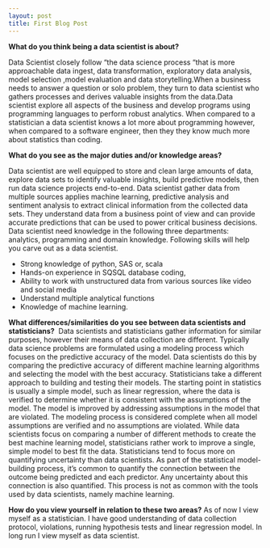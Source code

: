 ```yaml
---
layout: post
title: First Blog Post
---
```


**What do you think being a data scientist is about?**

Data Scientist closely follow “the data science process “that is more approachable data ingest, data transformation, exploratory data analysis, model selection ,model evaluation and data storytelling.When a business needs to answer a question or solo problem, they turn to data scientist who gathers processes and derives valuable insights from the data.Data scientist explore all aspects of the business and develop programs using programming languages to perform robust analytics. When compared to a statistician a data scientist knows a lot more about programming however, when compared to a software engineer, then they they know much more about statistics than coding.

**What do you see as the major duties and/or knowledge areas?**

Data scientist are well equipped to store and clean large amounts of data, explore data sets to identify valuable insights, build predictive models, then run data science projects end-to-end. Data scientist gather data from multiple sources applies machine learning, predictive analysis and sentiment analysis to extract clinical information from the collected data sets. They understand data from a business point of view and can provide accurate predictions that can be used to power critical business decisions. Data scientist need knowledge in the following three departments: analytics, programming and domain knowledge. Following skills will help you carve out as a data scientist.
* Strong knowledge of python, SAS or, scala
* Hands-on experience in SQSQL database coding, 
* Ability to work with unstructured data from various sources like video and social media 
* Understand multiple analytical functions
* Knowledge of machine learning.

**What differences/similarities do you see between data scientists and statisticians?** 
Data scientists and statisticians gather information for similar purposes, however their means of data collection are different. Typically data science problems are formulated using a modeling process which focuses on the predictive accuracy of the model. Data scientists do this by comparing the predictive accuracy of different machine learning algorithms and selecting the model with the best accuracy. Statisticians take a different approach to building and testing their models. The starting point in statistics is usually a simple model, such as linear regression, where the data is verified to determine whether it is consistent with the assumptions of the model. The model is improved by addressing assumptions in the model that are violated. The modeling process is considered complete when all model assumptions are verified and no assumptions are violated.
While data scientists focus on comparing a number of different methods to create the best machine learning model, statisticians rather work to improve a single, simple model to best fit the data.
Statisticians tend to focus more on quantifying uncertainty than data scientists. As part of the statistical model-building process, it’s common to quantify the connection between the outcome being predicted and each predictor. Any uncertainty about this connection is also quantified. This process is not as common with the tools used by data scientists, namely machine learning.

**How do you view yourself in relation to these two areas?**
As of now I view myself as a statistician. I have good understanding of data collection protocol, violations, running hypothesis tests and linear regression model. In long run I view myself as data scientist. 

